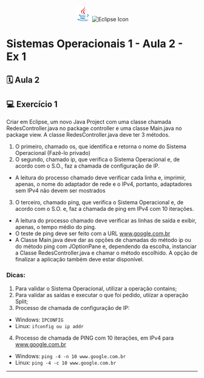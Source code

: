 <p align="center">
  <img src="https://raw.githubusercontent.com/devicons/devicon/master/icons/java/java-original.svg" alt="Java Icon" height="40" width="40">
  <img src="https://cdn.jsdelivr.net/gh/devicons/devicon/icons/eclipse/eclipse-original.svg" alt="Eclipse Icon" height="40" width="40">
</p>

# Sistemas Operacionais 1 - Aula 2 - Ex 1

## 🗓️ Aula 2

## 💻 Exercício 1
Criar em Eclipse, um novo Java Project com uma classe chamada RedesController.java no package controller e uma classe Main.java no package view.
A classe RedesController.java deve ter 3 métodos.
1) O primeiro, chamado os, que identifica e retorna o nome do Sistema Operacional (Fazê-lo privado)
2) O segundo, chamado ip, que verifica o Sistema Operacional e, de acordo com o S.O., faz a chamada de configuração de IP.
- A leitura do processo chamado deve verificar cada linha e, imprimir, apenas, o nome do adaptador de rede e o IPv4, portanto, adaptadores sem IPv4 não devem ser mostrados
3) O terceiro, chamado ping, que verifica o Sistema Operacional e, de acordo com o S.O. e, faz a chamada de ping em IPv4 com 10 iterações.
- A leitura do processo chamado deve verificar as linhas de saída e exibir, apenas, o tempo médio do ping.
- O teste de ping deve ser feito com a URL www.google.com.br
- A Classe Main.java deve dar as opções de chamadas do método ip ou do método ping com JOptionPane e, dependendo da escolha, instanciar a Classe RedesController.java e chamar o método escolhido. A opção de finalizar a aplicação também deve estar disponível.
### Dicas:
1) Para validar o Sistema Operacional, utilizar a operação contains;
2) Para validar as saídas e executar o que foi pedido, utiizar a operação Split;
3) Processo de chamada de configuração de IP:
- Windows: ```IPCONFIG```
- Linux: ```ifconfig ou ip addr```
4) Processo de chamada de PING com 10 iterações, em IPv4 para www.google.com.br
- Windows: ```ping -4 -n 10 www.google.com.br```
- Linux: ```ping -4 -c 10 www.google.com.br```
---
